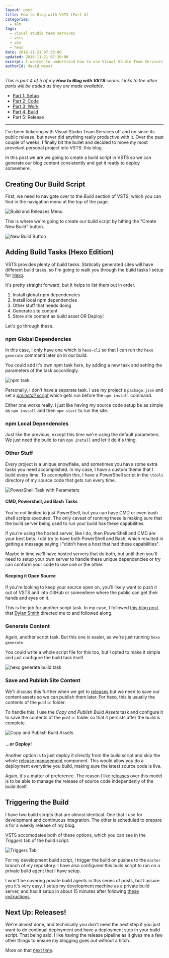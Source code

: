 ```yaml
---
layout: post
title: How to Blog with VSTS (Part 4)
categories:
  - alm
tags:
  - visual studio team services
  - vsts
  - alm
  - hexo
date: 2016-11-21 07:30:00
updated: 2016-11-21 07:30:00
excerpt: I wanted to understand how to use Visual Studio Team Services (VSTS) for a "real" project. Being a noob, I decided to move my blog to VSTS to understand how _any_ project can benefit from ALM practices using VSTS. In part 4 of 5, we setup a _Build_ script.
authorId: david_wesst
---
```


_This is part 4 of 5 of my **How to Blog with VSTS** series. Links to the other parts will be added as they are made available._

+ [Part 1: Setup][1]
+ [Part 2: Code][2] 
+ [Part 3: Work][3]
+ [Part 4: Build][4]
+ Part 5: Release

[1]: https://blog.davidwesst.com/2016/10/How-to-Blog-with-VSTS-Part-1/
[2]: https://blog.davidwesst.com/2016/11/How-to-Blog-with-VSTS-Part-2/
[3]: https://blog.davidwesst.com/2016/11/How-to-Blog-with-VSTS-Part-3/
[4]: https://blog.davidwesst.com/2016/11/How-to-Blog-with-VSTS-Part-4/
[5]: #

---

I've been tinkering with Visual Studio Team Services off and on since its public release, but never did anything really productive with it. Over the past couple of weeks, I finally bit the bullet and decided to move my most prevelant personal project into VSTS: this blog.

In this post we are we going to create a build script in VSTS so we can generate our blog content consistently and get it ready to deploy somewhere.

## Creating Our Build Script
First, we need to navigate over to the _Build_ section of VSTS, which you can find in the navigation menu at the top of the page.

<!-- image of build menu item -->
![Build and Releases Menu](http://i.imgur.com/7S55XWDl.png)

This is where we're going to create our build script by hitting the "Create New Build" button.

<!-- image of new build button -->
![New Build Button](http://i.imgur.com/6uCoEEFl.png)

## Adding Build Tasks (Hexo Edition)
VSTS provides plenty of build tasks. Statically generated sites will have different build tasks, so I'm going to walk you through the build tasks I setup for [Hexo](https://hexo.io/).

It's pretty straight forward, but it helps to list them out in order.

1. Install global npm dependencies
2. Install local npm dependencies
3. Other stuff that needs doing
4. Generate site content
5. Store site content as build asset OR Deploy!

Let's go through these.

### npm Global Dependencies
In this case, I only have one which is `hexo-cli` so that I can run the `hexo generate` command later on in our build. 

You could add it's own npm task here, by adding a new task and setting the parameters of the task accordingly.

<!-- npm install -g task -->
![npm task](http://i.imgur.com/h1HFRAJl.png)

Personally, I don't have a separate task. I use my project's `package.json` and set a [_preinstall_ script](https://docs.npmjs.com/misc/scripts) which gets run before the `npm install` command.

Either one works really. I just like having my source code setup be as simple as `npm install` and then `npm start` to run the site.

### npm Local Dependencies
Just like the previous, except this time we're using the default parameters. We just need the build to run `npm install` and let it do it's thing.

### Other Stuff
Every project is a unique snowflake, and sometimes you have some extra tasks you need accomplished. In my case, I have a custom theme that I build every time. To accomplish this, I have a PowerShell script in the `\tools` directory of my source code that gets run every time.

<!-- powershell task with parameters -->
![PowerShell Task with Parameters](http://i.imgur.com/aXmLKcml.png)

#### CMD, Powershell, and Bash Tasks
You're not limited to just PowerShell, but you can have CMD or even bash shell scripts executed. The only caveat of running these is making sure that the build server being used to run your build has these capabilities.

If you're using the hosted server, like I do, then PowerShell and CMD are your best bets. I did try to have both PowerShell and Bash, which resulted in getting a message saying I "didn't have a host that had these capabilities".

Maybe in time we'll have hosted servers that do both, but until then you'll need to setup your own server to handle these unique dependencies or try can conform your code to use one or the other.

#### Keeping it Open Source
If you're looking to keep your source open on, you'll likely want to push it out of VSTS and into GitHub or somewhere where the public can get their hands and eyes on it.    

This is the job for another script task. In my case, I followed [this blog post](https://nkdagility.com/open-source-vsts-tfs-github-better-devops/) that [Dylan Smith](http://www.westerndevs.com/bios/dylan_smith/) directed me to and followed along.

### Generate Content
Again, another script task. But this one is easier, as we're just running `hexo generate`. 

You could write a whole script file for this too, but I opted to make it simple and just configure the build task itself.

<!-- hexo generate build task -->
![hexo generate build task](http://i.imgur.com/dGWjUTNl.png)

### Save and Publish Site Content
We'll discuss this further when we get to [releases][5] but we need to save our content assets so we can publish them later. For hexo, this is usually the contents of the `public` folder.

To handle this, I use the _Copy and Publish Build Assets_ task and configure it to save the contents of the `public` folder so that it persists after the build is complete.

<!-- publish assets task -->
![Copy and Publish Build Assets](http://i.imgur.com/LJTk1wKl.png)

#### ...or Deploy!
Another option is to just deploy it directly from the build script and skip the whole [release management][5] component. This would allow you do a deployment everytime you build, making sure the latest source code is live.

Again, it's a matter of preference. The reason I like [releases][5] over this model is to be able to manage the release of source code independenly of the build itself. 

## Triggering the Build
I have two build scripts that are almost identical. One that I use for development and continuous integration. The other is scheduled to prepare a for a weekly release of my blog.

VSTS accomodates both of these options, which you can see in the _Triggers_ tab of the build script.

<!-- image of the triggers tab -->
![Triggers Tab](http://i.imgur.com/YHlzH7Cl.png)

For my development build script, I trigger the build on pushes to the `master` branch of my repository. I have also configured this build script to run on a private build agent that I have setup.

I won't be covering private build agents in this series of posts, but I assure you it's very easy. I setup my development machine as a private build server, and had it setup in about 15 minutes after following [these instructions](https://www.visualstudio.com/en-us/docs/build/admin/agents/v2-windows).

## Next Up: Releases!
We're almost done, and technically you don't need the next step if you just want to do continual deployment and have a deployment step in your build script. That being said, I like having the release pipeline as it gives me a few other things to ensure my blogging goes out without a hitch.

More on that [next time][5].

